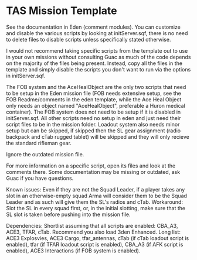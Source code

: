 # TAS Mission Template
 
See the documentation in Eden (comment modules). You can customize and disable the various scripts by looking at initServer.sqf, there is no need to delete files to disable scripts unless specifically stated otherwise.

I would not recommend taking specific scripts from the template out to use in your own missions without consulting Guac as much of the code depends on the majority of the files being present. Instead, copy all the files in the template and simply disable the scripts you don't want to run via the options in initServer.sqf.

The FOB system and the AceHealObject are the only two scripts that need to be setup in the Eden mission file (FOB needs extensive setup, see the FOB Readme/comments in the eden template, while the Ace Heal Object only needs an object named "AceHealObject", preferable a Huron medical container). The FOB system does not need to be setup if it is disabled in initServer.sqf. All other scripts need no setup in eden and just need their script files to be in the mission folder.
Loadout system also needs minor setup but can be skipped, if skipped then the SL gear assignment (radio backpack and cTab rugged tablet) will be skipped and they will only recieve the standard rifleman gear.

Ignore the outdated mission file.

For more information on a specific script, open its files and look at the comments there. Some documentation may be missing or outdated, ask Guac if you have questions.

Known issues:
Even if they are not the Squad Leader, if a player takes any slot in an otherwise-empty squad Arma will consider them to be the Squad Leader and as such will give them the SL's radios and cTab. Workaround: Slot the SL in every squad first, or, in the initial slotting, make sure that the SL slot is taken before pushing into the mission file.

Dependencies:
Shortlist assuming that all scripts are enabled: CBA_A3, ACE3, TFAR, cTab. Recommend you also load 3den Enhanced.
Long list: ACE3 Explosvies, ACE3 Cargo, tfar_antennas, cTab (if cTab loadout script is enabled), tfar (if TFAR loadout script is enabled), CBA_A3 (if AFK script is enabled), ACE3 Interactions (if FOB system is enabled).